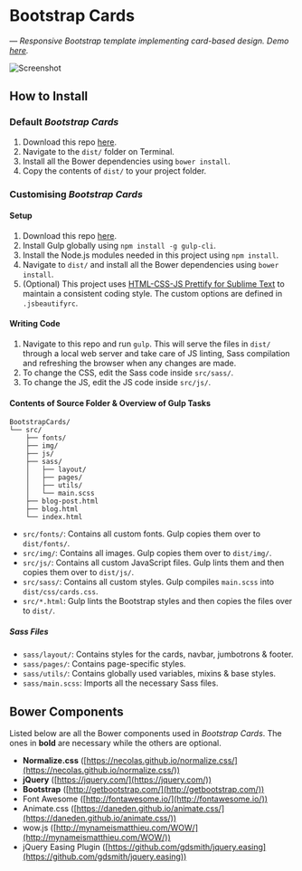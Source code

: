 # Bootstrap Cards
&mdash; *Responsive Bootstrap template implementing card-based design. Demo [here](http://suyashlakhotia.com/BootstrapCards/).*

![Screenshot](demo.gif)

## How to Install

### Default *Bootstrap Cards*

1. Download this repo [here](https://github.com/SuyashLakhotia/BootstrapCards/archive/master.zip).
2. Navigate to the `dist/` folder on Terminal.
3. Install all the Bower dependencies using `bower install`.
4. Copy the contents of `dist/` to your project folder.

### Customising *Bootstrap Cards*

#### Setup

1. Download this repo [here](https://github.com/SuyashLakhotia/BootstrapCards/archive/master.zip).
2. Install Gulp globally using `npm install -g gulp-cli`.
3. Install the Node.js modules needed in this project using `npm install`.
4. Navigate to `dist/` and install all the Bower dependencies using `bower install`.
5. (Optional) This project uses [HTML-CSS-JS Prettify for Sublime Text](https://github.com/victorporof/Sublime-HTMLPrettify) to maintain a consistent coding style. The custom options are defined in `.jsbeautifyrc`.

#### Writing Code

1. Navigate to this repo and run `gulp`. This will serve the files in `dist/` through a local web server and take care of JS linting, Sass compilation and refreshing the browser when any changes are made.
2. To change the CSS, edit the Sass code inside `src/sass/`.
3. To change the JS, edit the JS code inside `src/js/`.

#### Contents of Source Folder &amp; Overview of Gulp Tasks
```
BootstrapCards/
└── src/
    ├── fonts/
    ├── img/
    ├── js/
    ├── sass/
    │   ├── layout/
    │   ├── pages/
    │   ├── utils/
    │   └── main.scss
    ├── blog-post.html
    ├── blog.html
    └── index.html
```

- `src/fonts/`: Contains all custom fonts. Gulp copies them over to `dist/fonts/`.
- `src/img/`: Contains all images. Gulp copies them over to `dist/img/`.
- `src/js/`: Contains all custom JavaScript files. Gulp lints them and then copies them over to `dist/js/`.
- `src/sass/`: Contains all custom styles. Gulp compiles `main.scss` into `dist/css/cards.css`.
- `src/*.html`: Gulp lints the Bootstrap styles and then copies the files over to `dist/`.

##### Sass Files
- `sass/layout/`: Contains styles for the cards, navbar, jumbotrons &amp; footer.
- `sass/pages/`: Contains page-specific styles.
- `sass/utils/`: Contains globally used variables, mixins & base styles.
- `sass/main.scss`: Imports all the necessary Sass files.

## Bower Components

Listed below are all the Bower components used in *Bootstrap Cards*. The ones in **bold** are necessary while the others are optional.

- **Normalize.css** ([https://necolas.github.io/normalize.css/](https://necolas.github.io/normalize.css/))
- **jQuery** ([https://jquery.com/](https://jquery.com/))
- **Bootstrap** ([http://getbootstrap.com/](http://getbootstrap.com/))
- Font Awesome ([http://fontawesome.io/](http://fontawesome.io/))
- Animate.css ([https://daneden.github.io/animate.css/](https://daneden.github.io/animate.css/))
- wow.js ([http://mynameismatthieu.com/WOW/](http://mynameismatthieu.com/WOW/))
- jQuery Easing Plugin ([https://github.com/gdsmith/jquery.easing](https://github.com/gdsmith/jquery.easing))
